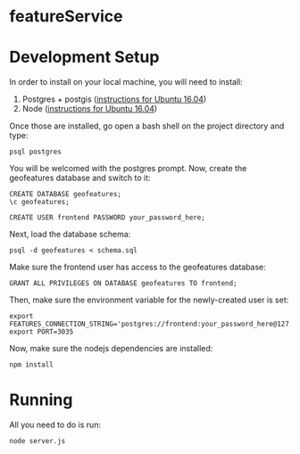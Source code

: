 featureService
==============

Development Setup
=====
In order to install on your local machine, you will need to install:

1. Postgres + postgis ([instructions for Ubuntu 16.04](http://www.gis-blog.com/how-to-install-postgis-2-3-on-ubuntu-16-04-lts/))
2. Node ([instructions for Ubuntu 16.04](https://www.digitalocean.com/community/tutorials/how-to-install-node-js-on-ubuntu-16-04))

Once those are installed, go open a bash shell on the project directory and type:

```
psql postgres
```

You will be welcomed with the postgres prompt. Now, create the geofeatures database and switch to it:

```
CREATE DATABASE geofeatures;
\c geofeatures;

CREATE USER frontend PASSWORD your_password_here;
```

Next, load the database schema:

```
psql -d geofeatures < schema.sql
```

Make sure the frontend user has access to the geofeatures database:

```
GRANT ALL PRIVILEGES ON DATABASE geofeatures TO frontend;
```

Then, make sure the environment variable for the newly-created user is set:

```
export FEATURES_CONNECTION_STRING='postgres://frontend:your_password_here@127.0.0.1/geofeatures'
export PORT=3035
```

Now, make sure the nodejs dependencies are installed:

```
npm install
```

Running
=======
All you need to do is run:

```
node server.js
```
